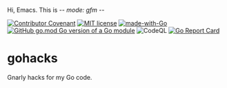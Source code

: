 Hi, Emacs.  This is -*- mode: gfm -*-

[![Contributor Covenant](https://img.shields.io/badge/Contributor%20Covenant-2.1-4baaaa.svg)](code_of_conduct.md)
[![MIT license](https://img.shields.io/badge/License-MIT-blue.svg)](LICENSE.md)
[![made-with-Go](https://img.shields.io/badge/Made%20with-Go-1f425f.svg)](https://go.dev/)
[![GitHub go.mod Go version of a Go module](https://img.shields.io/github/go-mod/go-version/Asmodai/gohacks.svg)](https://github.com/Asmodai/gohacks)
![CodeQL](https://github.com/Asmodai/gohacks/workflows/CodeQL/badge.svg)
[![Go Report Card](https://goreportcard.com/badge/github.com/Asmodai/gohacks)](https://goreportcard.com/report/github.com/Asmodai/gohacks)

# gohacks

Gnarly hacks for my Go code.
